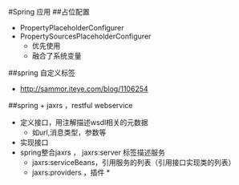 #Spring 应用
##占位配置
*   PropertyPlaceholderConfigurer
*   PropertySourcesPlaceholderConfigurer
    -   优先使用
    -   融合了系统变量


##spring 自定义标签
*   http://sammor.iteye.com/blog/1106254



##spring + jaxrs ，restful webservice
*   定义接口，用注解描述wsdl相关的元数据
    -   如url,消息类型，参数等
*   实现接口
*   spring整合jaxrs ， jaxrs:server 标签描述服务
    +   jaxrs:serviceBeans，引用服务的列表（引用接口实现类的列表）
    +   jaxrs:providers ，插件
        *   
